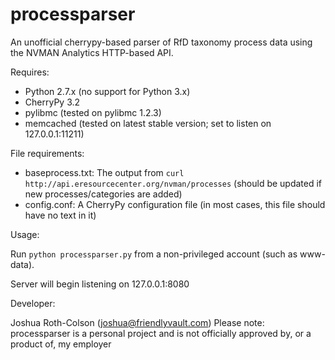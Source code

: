 processparser
=============

An unofficial cherrypy-based parser of RfD taxonomy process data using the NVMAN Analytics HTTP-based API.

Requires:

* Python 2.7.x (no support for Python 3.x)
* CherryPy 3.2
* pylibmc (tested on pylibmc 1.2.3)
* memcached (tested on latest stable version; set to listen on 127.0.0.1:11211)

File requirements:

* baseprocess.txt: The output from `curl http://api.eresourcecenter.org/nvman/processes` (should be updated if new processes/categories are added)
* config.conf: A CherryPy configuration file (in most cases, this file should have no text in it)

Usage:

Run `python processparser.py` from a non-privileged account (such as www-data).

Server will begin listening on 127.0.0.1:8080

Developer:

Joshua Roth-Colson (joshua@friendlyvault.com)
Please note: processparser is a personal project and is not officially approved by, or a product of, my employer
